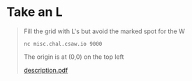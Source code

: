 # Take an L

> Fill the grid with L's but avoid the marked spot for the W
>
> `nc misc.chal.csaw.io 9000`
>
> The origin is at (0,0) on the top left
>
> [description.pdf](/files/08e3f77b27de5e821d109c5b329133aa/description.pdf)

